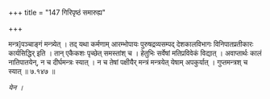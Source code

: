 +++
title = "147 गिरिपृष्ठं समारुह्य"

+++

मन्त्र]पञ्चाङ्गं मन्त्र्येत् । तद् यथा कर्मणाम् आरम्भोपायः पुरुषद्रव्यसम्पद् देशकालविभागः विनिपातप्रतीकारः कार्यसिद्धिर् इति । तान् एकैकशः पृच्छेत् समस्तांश् च । हेतुभिः सर्वेषां मतिप्रविवेकं विद्यात् । अवाप्तार्थः कालं नातिपातयेन्, न च दीर्घमन्त्रः स्यात् । न च तेषां पक्षीयैर् मन्त्रं मन्त्रयेत् येषाम् अपकुर्यात् । गुप्तमन्त्रश् च स्यात् ॥ ७.१४७ ॥

_येन ।_